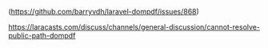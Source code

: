 (https://github.com/barryvdh/laravel-dompdf/issues/868)

https://laracasts.com/discuss/channels/general-discussion/cannot-resolve-public-path-dompdf
